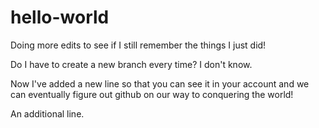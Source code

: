 hello-world
===========

Doing more edits to see if I still remember the things I just did!

Do I have to create a new branch every time? I don't know.

Now I've added a new line so that you can see it in your account and we can eventually figure out github on our way to conquering the world!

An additional line.
